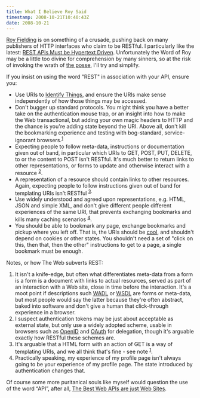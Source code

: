 ```yaml
---
title: What I Believe Roy Said
timestamp: 2008-10-21T10:40:43Z
date: 2008-10-21
---
```


<span class="vcard"><a href="http://roy.gbiv.com/untangled/" rel="met muse colleague" class="fn url">Roy Fielding</a></span> is on something of a crusade, pushing back on many publishers of HTTP interfaces who claim to be RESTful. I particularly like the latest: <a href="http://roy.gbiv.com/untangled/2008/rest-apis-must-be-hypertext-driven">REST APIs Must be Hypertext Driven</a>. Unfortunately the Word of Roy may be a little too divine for comprehension by many sinners, so at the risk of invoking the wrath of <a href="http://www.flickr.com/photos/psd/421186578/">the posse</a>, I'll try and simplify. 
<p>If you insist on using the word "REST" in association with your API, ensure you:</p><ul><li>Use URIs to <a href="http://blog.whatfettle.com/2005/02/07/uris-identify-stuff/">Identify Things</a>, and ensure the URIs make sense independently of how those things may be accessed.</li><li>Don't bugger up standard protocols. You might think you have a better take on the authentication mouse trap, or an insight into how to make the Web transactional, but adding your own magic headers to HTTP and the chance is you're adding state beyond the URI. Above all, don't kill the bookmarking experience and testing with bog-standard, service-ignorant browsers.<sup><a href="#rs-n1">1</a></sup></li><li>Expecting people to follow meta-data, instructions or documentation given out of band, in particular which URIs to GET, POST, PUT, DELETE, to or the content to POST isn't RESTful. It's much better to return links to other representations, or forms to update and otherwise interact with a resource <sup><a href="#rs-n2">2</a></sup>.</li><li>A representation of a resource should contain links to other resources. Again, expecting people to follow instructions given out of band for templating URIs isn't RESTful <sup><a href="#rs-n3">3</a>.</sup></li>	<li>Use widely understood and agreed upon representations, e.g. HTML, JSON and simple XML, and don't give different people different experiences of the same URI, that prevents exchanging bookmarks and kills many caching scenarios <sup><a href="#rs-n4">4</a></sup>.</li><li>You should be able to bookmark any page, exchange bookmarks and pickup where you left off. That is, the URIs should be <a href="http://www.w3.org/Provider/Style/URI">cool</a>, and shouldn't depend on cookies or other states. You shouldn't need a set of "click on this, then that, then the other" instructions to get to a page, a single bookmark must be enough.</li></ul><p id="in-practice">Notes, or how The Web subverts REST:</p><ol><li id="rs-n1">It isn't a knife-edge, but often what differentiates meta-data from a form is a form is a document with links to actual resources, served as part of an interaction with a Web site, close in time before the interaction. It's a moot point if descriptions such <a href="https://wadl.dev.java.net/">WADL</a> or <a href="http://www.w3.org/TR/wsdl20/">WSDL</a> are forms or meta-data, but most people would say the latter because they're often abstract, baked into software and don't give a human that click-through experience in a browser.</li><li id="rs-n2">I suspect authentication tokens may be just about acceptable as external state, but only use a widely adopted scheme, usable in browsers such as <a href="http://openid.net">OpenID</a> and <a href="http://oauth.net">OAuth</a> for delegation, though it's arguable exactly how RESTful these schemes are.</li><li id="rs-n3">It's arguable that a HTML form with an action of GET is a way of templating URIs, and we all think that's fine - see note <sup><a href="#rs-n1">1</a></sup>.</li><li id="rs-n4">Practically speaking, my experience of my profile page isn't always going to be your experience of my profile page. The state introduced by authentication changes that.</li></ol><p>Of course some more puritanical souls like myself would question the use of the word “API”, after all, <a href="http://blog.whatfettle.com/2007/01/11/good-web-apis-are-just-web-sites/">The Best Web APIs are just Web Sites</a>.</p> 